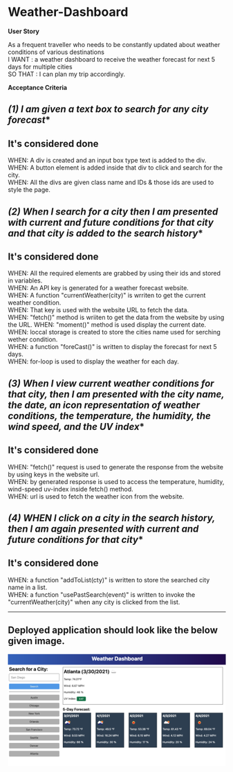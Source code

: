 # Weather-Dashboard

**User Story**

As a frequent traveller who needs to be constantly updated about weather conditions of various destinations<br>
I WANT  :  a weather dashboard to receive the weather forecast for next 5 days for multiple 
           cities<br>
SO THAT :  I can plan my trip accordingly.

**Acceptance Criteria**

**(1)* I am given a text box to search for any city forecast**
------
It's considered done<br>
------
WHEN: A div is created and an input box type text is added to the div.<br>
WHEN: A button element is added inside that div to click and search for the city.<br>
WHEN: All the divs are given class name and IDs & those ids are used to style the page.

**(2)* When I search for a city then I am presented with current and future conditions for that city and that city is added to the search history**
------
It's considered done<br>
------
WHEN: All the required elements are grabbed by using their ids and stored in variables.<br>
WHEN: An API key is generated for a weather forecast website.<br>
WHEN: A function "currentWeather(city)" is wrriten to get the current weather condition.<br>
WHEN: That key is used with the website URL to fetch the data.<br> 
WHEN: "fetch()" method is wriiten to get the data from the website by using the URL.
WHEN: "moment()" method is used display the current date.<br>
WHEN: loccal storage is created to store the cities name used for serching wether condition.<br>
WHEN: a function "foreCast()" is written to display the forecast for next 5 days.<br>
WHEN: for-loop is used to display the weather for each day.

**(3)* When I view current weather conditions for that city, then I am presented with the city name, the date, an icon representation of weather conditions, the temperature, the humidity, the wind speed, and the UV index**
------
It's considered done<br>
------
WHEN: "fetch()" request is used to generate the response from the website by using keys in the 
      website url.<br>
WHEN: by generated response is used to access the temperature, humidity, wind-speed uv-index 
      inside fetch() method.<br>
WHEN: url is used to fetch the weather icon from the website.<br>

**(4)* WHEN I click on a city in the search history, then I am again presented with current and future conditions for that city**
------
It's considered done<br>
------
WHEN: a function "addToList(cty)" is written to store the searched city name in a list.<br>
WHEN: a function "usePastSearch(event)" is written to invoke the "currentWeather(city)" when 
      any city is clicked from the list.

------
Deployed application should look like the below given image.<br>
------
<img src = "Assets/06-server-side-apis-homework-demo.png" alt= "Demo-app-image">